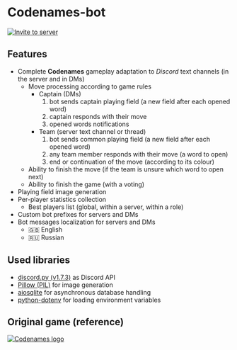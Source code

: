 # Codenames-bot

[![Invite to server](https://img.shields.io/badge/INVITE%20TO%20SERVER-555555?style=for-the-badge&logo=discord&logoWidth=32&logoColor=ffffff&labelColor=5865f2)](https://discord.com/api/oauth2/authorize?client_id=841776986246348851&permissions=108608&scope=bot)


## Features

- Complete **Codenames** gameplay adaptation to _Discord_ text channels (in the server and in DMs)
  - Move processing according to game rules
    - Captain (DMs)
      1. bot sends captain playing field (a new field after each opened word)
      2. captain responds with their move
      3. opened words notifications
    - Team (server text channel or thread)
      1. bot sends common playing field (a new field after each opened word)
      2. any team member responds with their move (a word to open)
      3. end or continuation of the move (according to its colour)
  - Ability to finish the move (if the team is unsure which word to open next)
  - Ability to finish the game (with a voting)
- Playing field image generation
- Per-player statistics collection
  - Best players list (global, within a server, within a role)
- Custom bot prefixes for servers and DMs
- Bot messages localization for servers and DMs
  - 🇬🇧 English
  - 🇷🇺 Russian


## Used libraries

- [discord.py (v1.7.3)](https://pypi.org/project/discord.py/1.7.3/) as Discord API
- [Pillow (PIL)](https://pypi.org/project/Pillow/) for image generation
- [aiosqlite](https://pypi.org/project/aiosqlite/) for asynchronous database handling
- [python-dotenv](https://pypi.org/project/python-dotenv/) for loading environment variables


## Original game (reference)

[![Codenames logo](https://cdn.discordapp.com/attachments/797224818763104317/1026149729194754068/codenames-gradient.png)](https://en.codenames.me/)
